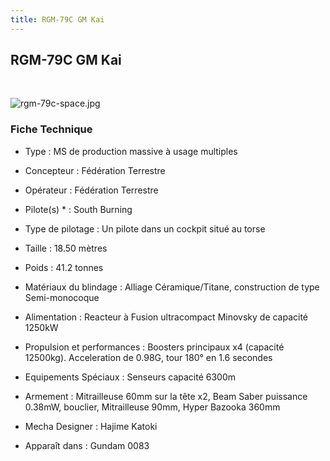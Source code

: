 ```yaml
---
title: RGM-79C GM Kai
---
```


RGM-79C GM Kai
--------------


 


![rgm-79c-space.jpg](/images/stories/saga/gundam0083/images/mechas/rgm-79c-space.jpg)


### Fiche Technique


- Type : MS de production massive à usage multiples  
- Concepteur : Fédération Terrestre  
- Opérateur : Fédération Terrestre  
- Pilote(s) * : South Burning  
- Type de pilotage : Un pilote dans un cockpit situé au torse  
- Taille : 18.50 mètres  
- Poids : 41.2 tonnes  
- Matériaux du blindage : Alliage Céramique/Titane, construction de type Semi-monocoque  
- Alimentation : Reacteur à Fusion ultracompact Minovsky de capacité 1250kW  
- Propulsion et performances : Boosters principaux x4 (capacité 12500kg). Acceleration de 0.98G, tour 180° en 1.6 secondes  
- Equipements Spéciaux : Senseurs capacité 6300m  
- Armement : Mitrailleuse 60mm sur la tête x2, Beam Saber puissance 0.38mW, bouclier, Mitrailleuse 90mm, Hyper Bazooka 360mm  
  
  
- Mecha Designer : Hajime Katoki  
- Apparaît dans : Gundam 0083

